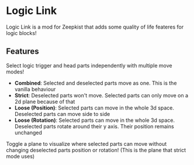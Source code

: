 # Logic Link
Logic Link is a mod for Zeepkist that adds some quality of life feateres for logic blocks!

## Features
Select logic trigger and head parts independently with multiple move modes!
- **Combined**: Selected and deselected parts move as one. This is the vanilla behaviour
- **Strict**: Deselected parts won't move. Selected parts can only move on a 2d plane because of that
- **Loose (Position)**: Selected parts can move in the whole 3d space. Deselected parts can move side to side
- **Loose (Rotation)**: Selected parts can move in the whole 3d space. Deselected parts rotate around their y axis. Their position remains unchanged

Toggle a plane to visualize where selected parts can move without changing deselected parts position or rotation! (This is the plane that strict mode uses)

